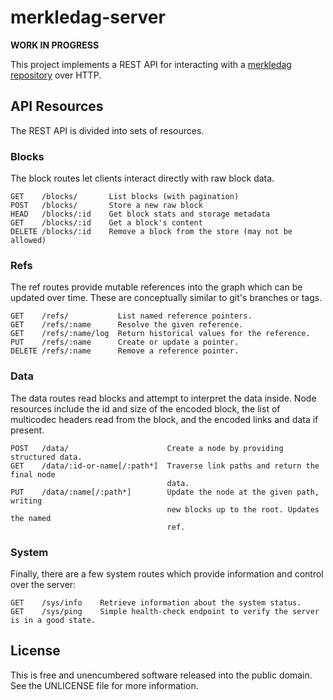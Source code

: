 merkledag-server
================

**WORK IN PROGRESS**

This project implements a REST API for interacting with a
[merkledag repository](https://github.com/greglook/clj-merkledag) over HTTP.

## API Resources

The REST API is divided into sets of resources.

### Blocks

The block routes let clients interact directly with raw block data.

```
GET    /blocks/       List blocks (with pagination)
POST   /blocks/       Store a new raw block
HEAD   /blocks/:id    Get block stats and storage metadata
GET    /blocks/:id    Get a block's content
DELETE /blocks/:id    Remove a block from the store (may not be allowed)
```

### Refs

The ref routes provide mutable references into the graph which can be updated
over time. These are conceptually similar to git's branches or tags.

```
GET    /refs/           List named reference pointers.
GET    /refs/:name      Resolve the given reference.
GET    /refs/:name/log  Return historical values for the reference.
PUT    /refs/:name      Create or update a pointer.
DELETE /refs/:name      Remove a reference pointer.
```

### Data

The data routes read blocks and attempt to interpret the data inside. Node
resources include the id and size of the encoded block, the list of multicodec
headers read from the block, and the encoded links and data if present.

```
POST   /data/                      Create a node by providing structured data.
GET    /data/:id-or-name[/:path*]  Traverse link paths and return the final node
                                   data.
PUT    /data/:name[/:path*]        Update the node at the given path, writing
                                   new blocks up to the root. Updates the named
                                   ref.
```

### System

Finally, there are a few system routes which provide information and control
over the server:

```
GET    /sys/info    Retrieve information about the system status.
GET    /sys/ping    Simple health-check endpoint to verify the server is in a good state.
```

## License

This is free and unencumbered software released into the public domain.
See the UNLICENSE file for more information.
